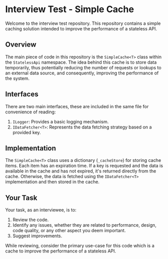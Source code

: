 # Interview Test - Simple Cache

Welcome to the interview test repository. This repository contains a simple caching solution intended to improve the performance of a stateless API.

## Overview

The main piece of code in this repository is the `SimpleCache<T>` class within the `StatelessApi` namespace. The idea behind this cache is to store data temporarily, thus potentially reducing the number of requests or lookups to an external data source, and consequently, improving the performance of the system.

## Interfaces

There are two main interfaces, these are included in the same file for convenience of reading:

1. `ILogger`: Provides a basic logging mechanism.
2. `IDataFetcher<T>`: Represents the data fetching strategy based on a provided key.

## Implementation

The `SimpleCache<T>` class uses a dictionary (`_cacheStore`) for storing cache items. Each item has an expiration time. If a key is requested and the data is available in the cache and has not expired, it's returned directly from the cache. Otherwise, the data is fetched using the `IDataFetcher<T>` implementation and then stored in the cache.

## Your Task

Your task, as an interviewee, is to:

1. Review the code.
2. Identify any issues, whether they are related to performance, design, code quality, or any other aspect you deem important.
3. Suggest improvements.

While reviewing, consider the primary use-case for this code which is a cache to improve the performance of a stateless API.
